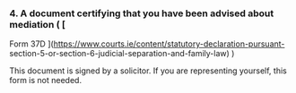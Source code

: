 ###  4\. A document certifying that you have been advised about mediation ( [
Form 37D ](https://www.courts.ie/content/statutory-declaration-pursuant-
section-5-or-section-6-judicial-separation-and-family-law) )

This document is signed by a solicitor. If you are representing yourself, this
form is not needed.

